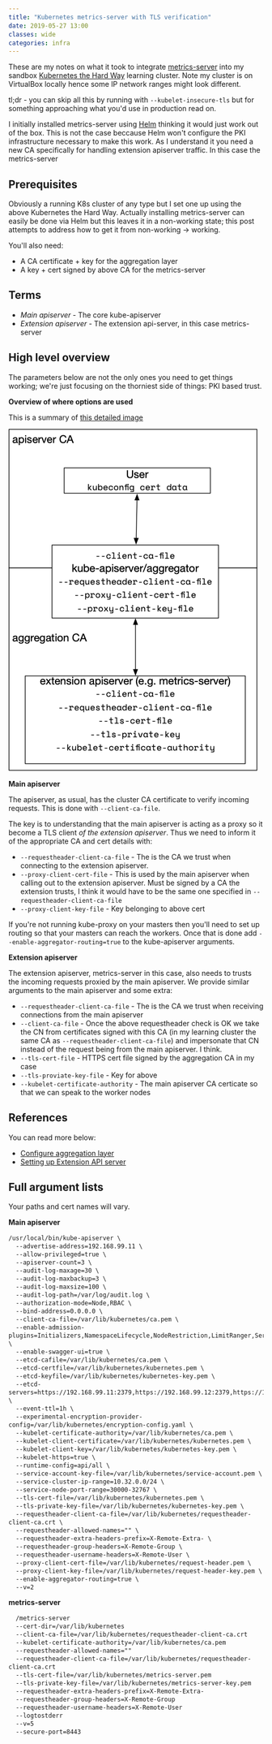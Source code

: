 ```yaml
---
title: "Kubernetes metrics-server with TLS verification"
date: 2019-05-27 13:00
classes: wide
categories: infra
---
```


These are my notes on what it took to integrate [metrics-server](https://github.com/kubernetes-incubator/metrics-server)
into my sandbox [Kubernetes the Hard Way](https://github.com/kelseyhightower/kubernetes-the-hard-way) learning cluster.
Note my cluster is on VirtualBox locally hence some IP network ranges might look different.

tl;dr - you can skip all this by running with `--kubelet-insecure-tls` but for something approaching what you'd use in
production read on.

I initially installed metrics-server using [Helm](https://github.com/helm/charts/tree/master/stable/metrics-server) thinking
it would just work out of the box. This is not the case beccause Helm won't configure the PKI infrastructure necessary
to make this work. As I understand it you need a new CA specifically for handling extension apiserver traffic. In this
case the metrics-server

## Prerequisites

Obviously a running K8s cluster of any type but I set one up using the above Kubernetes the Hard Way. Actually
installing metrics-server can easily be done via Helm but this leaves it in a non-working state; this post attempts to
address how to get it from non-working -> working.

You'll also need:

- A CA certificate + key for the aggregation layer
- A key + cert signed by above CA for the metrics-server

## Terms

- _Main apiserver_ - The core kube-apiserver
- _Extension apiserver_ - The extension api-server, in this case metrics-server

## High level overview

The parameters below are not the only ones you need to get things working; we're just focusing on the thorniest side of
things: PKI based trust.

**Overview of where options are used**

This is a summary of [this detailed
image](https://kubernetes.io/docs/tasks/access-kubernetes-api/configure-aggregation-layer/#authentication-flow)

![k8s_aggregation.png](/images/k8s_aggregation.png)

**Main apiserver**

The apiserver, as usual, has the cluster CA certificate to verify incoming requests. This is done with
`--client-ca-file`.

The key is to understanding that the main apiserver is acting as a proxy so it become a TLS client _of the extension
apiserver_. Thus we need to inform it of the appropriate CA and cert details with:

- `--requestheader-client-ca-file` - The is the CA we trust when connecting to the extension apiserver.
- `--proxy-client-cert-file` - This is used by the main apiserver when calling out to the extension apiserver. Must be
    signed by a CA the extension trusts, I think it would have to be the same one specified in
    `--requestheader-client-ca-file`
- `--proxy-client-key-file` - Key belonging to above cert

If you're not running kube-proxy on your masters then you'll need to set up routing so that your masters can reach the
workers. Once that is done add `--enable-aggregator-routing=true` to the kube-apiserver arguments.

**Extension apiserver**

The extension apiserver, metrics-server in this case, also needs to trusts the incoming requests proxied by the main
apiserver. We provide similar arguments to the main apiserver and some extra:

- `--requestheader-client-ca-file` - The is the CA we trust when receiving connections from the main apiserver
- `--client-ca-file` - Once the above requestheader check is OK we take the CN from certificates signed with this CA (in
    my learning cluster the same CA as `--requestheader-client-ca-file`) and impersonate that CN instead of the request
    being from the main apiserver. I think.
- `--tls-cert-file` - HTTPS cert file signed by the aggregation CA in my case
- `--tls-proviate-key-file` - Key for above
- `--kubelet-certificate-authority` - The main apiserver CA certicate so that we can speak to the worker nodes

## References

You can read more below:

- [Configure aggregation layer](https://kubernetes.io/docs/tasks/access-kubernetes-api/configure-aggregation-layer/)
- [Setting up Extension API server](https://kubernetes.io/docs/tasks/access-kubernetes-api/setup-extension-api-server/)

## Full argument lists

Your paths and cert names will vary.

**Main apiserver**

```
/usr/local/bin/kube-apiserver \
  --advertise-address=192.168.99.11 \
  --allow-privileged=true \
  --apiserver-count=3 \
  --audit-log-maxage=30 \
  --audit-log-maxbackup=3 \
  --audit-log-maxsize=100 \
  --audit-log-path=/var/log/audit.log \
  --authorization-mode=Node,RBAC \
  --bind-address=0.0.0.0 \
  --client-ca-file=/var/lib/kubernetes/ca.pem \
  --enable-admission-plugins=Initializers,NamespaceLifecycle,NodeRestriction,LimitRanger,ServiceAccount,DefaultStorageClass,ResourceQuota \
  --enable-swagger-ui=true \
  --etcd-cafile=/var/lib/kubernetes/ca.pem \
  --etcd-certfile=/var/lib/kubernetes/kubernetes.pem \
  --etcd-keyfile=/var/lib/kubernetes/kubernetes-key.pem \
  --etcd-servers=https://192.168.99.11:2379,https://192.168.99.12:2379,https://192.168.99.13:2379 \
  --event-ttl=1h \
  --experimental-encryption-provider-config=/var/lib/kubernetes/encryption-config.yaml \
  --kubelet-certificate-authority=/var/lib/kubernetes/ca.pem \
  --kubelet-client-certificate=/var/lib/kubernetes/kubernetes.pem \
  --kubelet-client-key=/var/lib/kubernetes/kubernetes-key.pem \
  --kubelet-https=true \
  --runtime-config=api/all \
  --service-account-key-file=/var/lib/kubernetes/service-account.pem \
  --service-cluster-ip-range=10.32.0.0/24 \
  --service-node-port-range=30000-32767 \
  --tls-cert-file=/var/lib/kubernetes/kubernetes.pem \
  --tls-private-key-file=/var/lib/kubernetes/kubernetes-key.pem \
  --requestheader-client-ca-file=/var/lib/kubernetes/requestheader-client-ca.crt \
  --requestheader-allowed-names="" \
  --requestheader-extra-headers-prefix=X-Remote-Extra- \
  --requestheader-group-headers=X-Remote-Group \
  --requestheader-username-headers=X-Remote-User \
  --proxy-client-cert-file=/var/lib/kubernetes/request-header.pem \
  --proxy-client-key-file=/var/lib/kubernetes/request-header-key.pem \
  --enable-aggregator-routing=true \
  --v=2
```

**metrics-server**

```
  /metrics-server
  --cert-dir=/var/lib/kubernetes
  --client-ca-file=/var/lib/kubernetes/requestheader-client-ca.crt
  --kubelet-certificate-authority=/var/lib/kubernetes/ca.pem
  --requestheader-allowed-names=""
  --requestheader-client-ca-file=/var/lib/kubernetes/requestheader-client-ca.crt
  --tls-cert-file=/var/lib/kubernetes/metrics-server.pem
  --tls-private-key-file=/var/lib/kubernetes/metrics-server-key.pem
  --requestheader-extra-headers-prefix=X-Remote-Extra-
  --requestheader-group-headers=X-Remote-Group
  --requestheader-username-headers=X-Remote-User
  --logtostderr
  --v=5
  --secure-port=8443
```
